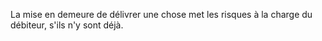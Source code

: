 La mise en demeure de délivrer une chose met les risques à la charge du débiteur, s'ils n'y sont déjà.

